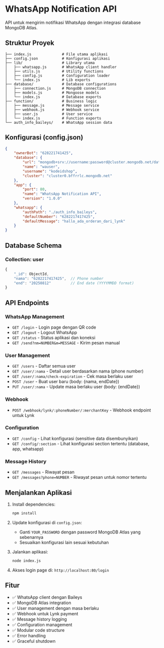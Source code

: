 # WhatsApp Notification API

API untuk mengirim notifikasi WhatsApp dengan integrasi database MongoDB Atlas.

## Struktur Proyek

```
├── index.js              # File utama aplikasi
├── config.json           # Konfigurasi aplikasi
├── lib/                  # Library utama
│   ├── whatsapp.js       # WhatsApp client handler
│   ├── utils.js          # Utility functions
│   ├── config.js         # Configuration loader
│   └── index.js          # Lib exports
├── database/             # Database configurations
│   ├── connection.js     # MongoDB connection
│   ├── models.js         # Mongoose models
│   └── index.js          # Database exports
├── function/             # Business logic
│   ├── message.js        # Message service
│   ├── webhook.js        # Webhook service
│   ├── user.js           # User service
│   └── index.js          # Function exports
└── auth_info_baileys/    # WhatsApp session data
```

## Konfigurasi (config.json)

```json
{
    "ownerBot": "628221741425",
    "database": {
        "url": "mongodb+srv://username:password@cluster.mongodb.net/database",
        "name": "wauser",
        "username": "kodeidshop",
        "cluster": "cluster0.bffrrlc.mongodb.net"
    },
    "app": {
        "port": 80,
        "name": "WhatsApp Notification API",
        "version": "1.0.0"
    },
    "whatsapp": {
        "authPath": "./auth_info_baileys",
        "defaultNumber": "6282217417425",
        "defaultMessage": "hallo_ada_orderan_dari_lynk"
    }
}
```

## Database Schema

### Collection: user
```javascript
{
    "_id": ObjectId,
    "nama": "6282217417425",  // Phone number
    "end": "20250812"         // End date (YYYYMMDD format)
}
```

## API Endpoints

### WhatsApp Management
- `GET /login` - Login page dengan QR code
- `GET /logout` - Logout WhatsApp
- `GET /status` - Status aplikasi dan koneksi
- `GET /send?nm=NUMBER&m=MESSAGE` - Kirim pesan manual

### User Management
- `GET /users` - Daftar semua user
- `GET /user/:nama` - Detail user berdasarkan nama (phone number)
- `GET /user/:nama/check-expiration` - Cek masa berlaku user
- `POST /user` - Buat user baru (body: {nama, endDate})
- `PUT /user/:nama` - Update masa berlaku user (body: {endDate})

### Webhook
- `POST /webhook/lynk/:phoneNumber/:merchantKey` - Webhook endpoint untuk Lynk

### Configuration
- `GET /config` - Lihat konfigurasi (sensitive data disembunyikan)
- `GET /config/:section` - Lihat konfigurasi section tertentu (database, app, whatsapp)

### Message History
- `GET /messages` - Riwayat pesan
- `GET /messages?phone=NUMBER` - Riwayat pesan untuk nomor tertentu

## Menjalankan Aplikasi

1. Install dependencies:
   ```bash
   npm install
   ```

2. Update konfigurasi di `config.json`:
   - Ganti `YOUR_PASSWORD` dengan password MongoDB Atlas yang sebenarnya
   - Sesuaikan konfigurasi lain sesuai kebutuhan

3. Jalankan aplikasi:
   ```bash
   node index.js
   ```

4. Akses login page di: `http://localhost:80/login`

## Fitur

- ✅ WhatsApp client dengan Baileys
- ✅ MongoDB Atlas integration
- ✅ User management dengan masa berlaku
- ✅ Webhook untuk Lynk payment
- ✅ Message history logging
- ✅ Configuration management
- ✅ Modular code structure
- ✅ Error handling
- ✅ Graceful shutdown
